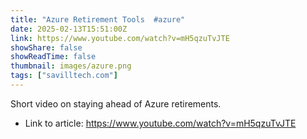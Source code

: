 ```yaml
---
title: "Azure Retirement Tools  #azure"
date: 2025-02-13T15:51:00Z
link: https://www.youtube.com/watch?v=mH5qzuTvJTE
showShare: false
showReadTime: false
thumbnail: images/azure.png
tags: ["savilltech.com"]
---
```

Short video on staying ahead of Azure retirements.

- Link to article: https://www.youtube.com/watch?v=mH5qzuTvJTE